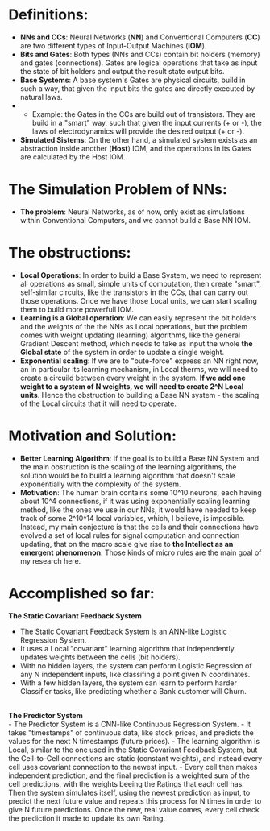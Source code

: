 # Definitions:
- <b>NNs and CCs</b>: Neural Networks (<b>NN</b>) and Conventional Computers (<b>CC</b>) are two different types of Input-Output Machines (<b>IOM</b>).
- <b>Bits and Gates</b>: Both types (NNs and CCs) contain bit holders (memory) and gates (connections). Gates are logical operations that take as input the state of bit holders and output the result state output bits.
- <b>Base Systems</b>: A base system's Gates are physical circuits, build in such a way, that given the input bits the gates are directly executed by natural laws.
- - Example: the Gates in the CCs are build out of transistors. They are build in a "smart" way, such that given the input currents (+ or -), the laws of electrodynamics will provide the desired output (+ or -).
- <b>Simulated Sistems</b>: On the other hand, a simulated system exists as an abstraction inside another (<b>Host</b>) IOM, and the operations in its Gates are calculated by the Host IOM.

# The Simulation Problem of NNs:
- <b>The problem</b>: Neural Networks, as of now, only exist as simulations within Conventional Computers, and we cannot build a Base NN IOM.

# The obstructions:
- <b>Local Operations</b>: In order to build a Base System, we need to represent all operations as small, simple units of computation, then create "smart", self-similar circuits, like the transistors in the CCs, that can carry out those operations. Once we have those Local units, we can start scaling them to build more powerfull IOM.
- <b>Learning is a Global operation</b>: We can easily represent the bit holders and the weights of the the NNs as Local operations, but the problem comes with weight updating (learning) algorithms, like the general Gradient Descent method, which needs to take as input the whole <b>the Global state</b> of the system in order to update a single weight.
- <b>Exponential scaling</b>: If we are to "bute-force" express an NN right now, an in particular its learning mechanism, in Local therms, we will need to create a circuild between every weight in the system. <b>If we add one weight to a system of N weights, we will need to create 2^N Local units</b>. Hence the obstruction to building a Base NN system - the scaling of the Local circuits that it will need to operate.

# Motivation and Solution:
- <b>Better Learning Algorithm</b>: If the goal is to build a Base NN System and the main obstruction is the scaling of the learning algorithms, the solution would be to build a learning algorithm that doesn't scale exponentially with the complexity of the system.
- <b>Motivation</b>: The human brain contains some 10^10 neurons, each having about 10^4 connections, if it was using exponentially scaling learning method, like the ones we use in our NNs, it would have needed to keep track of some 2^10^14 local variables, which, I believe, is imposible. Instead, my main conjecture is that the cells and their connections have evolved a set of local rules for signal computation and connection updating, that on the macro scale give rise to <b>the Intellect as an emergent phenomenon</b>. Those kinds of micro rules are the main goal of my research here.
 
# Accomplished so far:
<b>The Static Covariant Feedback System</b>
<br>
- The Static Covariant Feedback System is an ANN-like Logistic Regression System.
- It uses a Local "covariant" learning algorithm that independently updates weights between the cells (bit holders).
- With no hidden layers, the system can perform Logistic Regression of any N independent inputs, like classifing a point given N coordinates.
- With a few hidden layers, the system can learn to perform harder Classifier tasks, like predicting whether a Bank customer will Churn.
<br>
<b>The Predictor System</b>
<br>
- The Predictor System is a CNN-like Continuous Regression System.
- It takes "timestamps" of continuous data, like stock prices, and predicts the values for the next N timestamps (future prices).
- The learning algorithm is Local, similar to the one used in the Static Covariant Feedback System, but the Cell-to-Cell connections are static (constant weights), and instead every cell uses covariant connection to the newest input.
- Every cell then makes independent prediction, and the final prediction is a weighted sum of the cell predictions, with the weights beeing the Ratings that each cell has. Then the system simulates itself, using the newest prediction as input, to predict the next future value and repeats this process for N times in order to give N future predictions. Once the new, real value comes, every cell check the prediction it made to update its own Rating.
